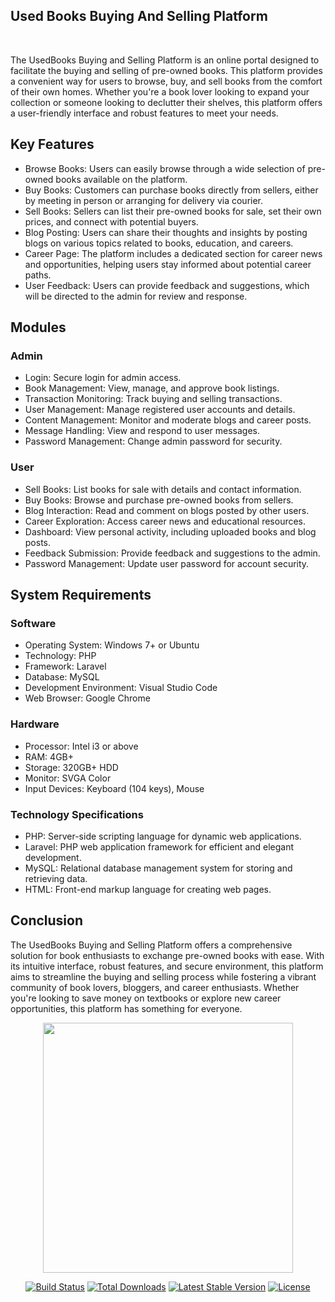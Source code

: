## Used Books Buying And Selling Platform
<br>
<p>The UsedBooks Buying and Selling Platform is an online portal designed to facilitate the buying and selling of pre-owned books. This platform provides a convenient way for users to browse, buy, and sell books from the comfort of their own homes. Whether you're a book lover looking to expand your collection or someone looking to declutter their shelves, this platform offers a user-friendly interface and robust features to meet your needs.</p>

<h2>Key Features</h2>
<ul>
    <li>Browse Books: Users can easily browse through a wide selection of pre-owned books available on the platform.</li>
    <li>Buy Books: Customers can purchase books directly from sellers, either by meeting in person or arranging for delivery via courier.</li>
    <li>Sell Books: Sellers can list their pre-owned books for sale, set their own prices, and connect with potential buyers.</li>
    <li>Blog Posting: Users can share their thoughts and insights by posting blogs on various topics related to books, education, and careers.</li>
    <li>Career Page: The platform includes a dedicated section for career news and opportunities, helping users stay informed about potential career paths.</li>
    <li>User Feedback: Users can provide feedback and suggestions, which will be directed to the admin for review and response.</li>
</ul>

<h2>Modules</h2>
<h3>Admin</h3>
<ul>
    <li>Login: Secure login for admin access.</li>
    <li>Book Management: View, manage, and approve book listings.</li>
    <li>Transaction Monitoring: Track buying and selling transactions.</li>
    <li>User Management: Manage registered user accounts and details.</li>
    <li>Content Management: Monitor and moderate blogs and career posts.</li>
    <li>Message Handling: View and respond to user messages.</li>
    <li>Password Management: Change admin password for security.</li>
</ul>

<h3>User</h3>
<ul>
    <li>Sell Books: List books for sale with details and contact information.</li>
    <li>Buy Books: Browse and purchase pre-owned books from sellers.</li>
    <li>Blog Interaction: Read and comment on blogs posted by other users.</li>
    <li>Career Exploration: Access career news and educational resources.</li>
    <li>Dashboard: View personal activity, including uploaded books and blog posts.</li>
    <li>Feedback Submission: Provide feedback and suggestions to the admin.</li>
    <li>Password Management: Update user password for account security.</li>
</ul>

<h2>System Requirements</h2>
<h3>Software</h3>
<ul>
    <li>Operating System: Windows 7+ or Ubuntu</li>
    <li>Technology: PHP</li>
    <li>Framework: Laravel</li>
    <li>Database: MySQL</li>
    <li>Development Environment: Visual Studio Code</li>
    <li>Web Browser: Google Chrome</li>
</ul>

<h3>Hardware</h3>
<ul>
    <li>Processor: Intel i3 or above</li>
    <li>RAM: 4GB+</li>
    <li>Storage: 320GB+ HDD</li>
    <li>Monitor: SVGA Color</li>
    <li>Input Devices: Keyboard (104 keys), Mouse</li>
</ul>

<h3>Technology Specifications</h3>
<ul>
    <li>PHP: Server-side scripting language for dynamic web applications.</li>
    <li>Laravel: PHP web application framework for efficient and elegant development.</li>
    <li>MySQL: Relational database management system for storing and retrieving data.</li>
    <li>HTML: Front-end markup language for creating web pages.</li>
</ul>

<h2>Conclusion</h2>
<p>The UsedBooks Buying and Selling Platform offers a comprehensive solution for book enthusiasts to exchange pre-owned books with ease. With its intuitive interface, robust features, and secure environment, this platform aims to streamline the buying and selling process while fostering a vibrant community of book lovers, bloggers, and career enthusiasts. Whether you're looking to save money on textbooks or explore new career opportunities, this platform has something for everyone.</p>


<p align="center"><a href="https://laravel.com" target="_blank"><img src="https://raw.githubusercontent.com/laravel/art/master/logo-lockup/5%20SVG/2%20CMYK/1%20Full%20Color/laravel-logolockup-cmyk-red.svg" width="400"></a></p>

<p align="center">
<a href="https://travis-ci.org/laravel/framework"><img src="https://travis-ci.org/laravel/framework.svg" alt="Build Status"></a>
<a href="https://packagist.org/packages/laravel/framework"><img src="https://poser.pugx.org/laravel/framework/d/total.svg" alt="Total Downloads"></a>
<a href="https://packagist.org/packages/laravel/framework"><img src="https://poser.pugx.org/laravel/framework/v/stable.svg" alt="Latest Stable Version"></a>
<a href="https://packagist.org/packages/laravel/framework"><img src="https://poser.pugx.org/laravel/framework/license.svg" alt="License"></a>
</p>

